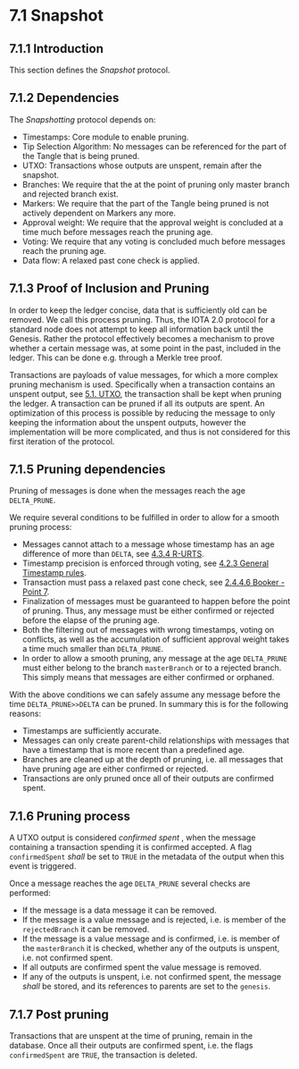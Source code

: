 # 7.1 Snapshot

## 7.1.1 Introduction
This section defines the *Snapshot* protocol.


## 7.1.2 Dependencies
The *Snapshotting* protocol depends on:

+ Timestamps: Core module to enable pruning.
+ Tip Selection Algorithm: No messages can be referenced for the part of the Tangle that is being pruned.
+ UTXO: Transactions whose outputs are unspent, remain after the snapshot.
+ Branches: We require that the at the point of pruning only master branch and rejected branch exist.
+ Markers: We require that the part of the Tangle being pruned is not actively dependent on Markers any more. 
+ Approval weight: We require that the approval weight is concluded at a time much before messages reach the pruning age.
+ Voting: We require that any voting is concluded much before messages reach the pruning age. 
+ Data flow: A relaxed past cone check is applied.


## 7.1.3 Proof of Inclusion and Pruning

In order to keep the ledger concise, data that is sufficiently old can be removed. We call this process pruning. Thus, the IOTA 2.0 protocol for a standard node does not attempt to keep all information back until the Genesis. Rather the protocol effectively becomes a mechanism to prove whether a certain message was, at some point in the past, included in the ledger. This can be done e.g. through a Merkle tree proof. 

Transactions are payloads of value messages, for which a more complex pruning mechanism is used. Specifically when a transaction contains an unspent output, see [5.1. UTXO](./5.1%20UTXO.md), the transaction shall be kept when pruning the ledger. A transaction can be pruned if all its outputs are spent. An optimization of this process is possible by reducing the message to only keeping the information about the unspent outputs, however the implementation will be more complicated, and thus is not considered for this first iteration of the protocol.

## 7.1.5 Pruning dependencies

Pruning of messages is done when the messages reach the age `DELTA_PRUNE`. 

We require several conditions to be fulfilled in order to allow for a smooth pruning process: 
- Messages cannot attach to a message whose timestamp has an age difference of more than `DELTA`, see [4.3.4 R-URTS](./4.3%20Tip%20Selection%20Algorithm.md/#4.3.4%20R-URTS).
- Timestamp precision is enforced through voting, see [4.2.3 General Timestamp rules](./4.2%20Timestamps.md/#4.2.3%20General%20Timestamp%20rules). 
- Transaction must pass a relaxed past cone check, see [2.4.4.6 Booker - Point 7](./2.4%20Data%20Flow.md/#2.4.4.6%20Booker). 
- Finalization of messages must be guaranteed to happen before the point of pruning. Thus, any message must be either confirmed or rejected before the elapse of the pruning age. 
- Both the filtering out of messages with wrong timestamps, voting on conflicts, as well as the accumulation of sufficient approval weight takes a time much smaller than `DELTA_PRUNE`. 
- In order to allow a smooth pruning, any message at the age `DELTA_PRUNE` must either belong to the branch `masterBranch` or to a rejected branch. This simply means that messages are either confirmed or orphaned. 

With the above conditions we can safely assume any message before the time `DELTA_PRUNE>>DELTA` can be pruned. In summary this is for the following reasons:
- Timestamps are sufficiently accurate.
- Messages can only create parent-child relationships with messages that have a timestamp that is more recent than a predefined age.
- Branches are cleaned up at the depth of pruning, i.e. all messages that have pruning age are either confirmed or rejected.
- Transactions are only pruned once all of their outputs are confirmed spent. 


## 7.1.6 Pruning process

A UTXO output is considered *confirmed spent* , when the message containing a transaction spending it is confirmed accepted. A flag `confirmedSpent` *shall* be set to `TRUE` in the metadata of the output when this event is triggered.

Once a message reaches the age `DELTA_PRUNE` several checks are performed:

+ If the message is a data message it can be removed. 
+ If the message is a value message and is rejected, i.e. is member of the `rejectedBranch` it can be removed.
+ If the message is a value message and is confirmed, i.e. is member of the `masterBranch` it is checked, whether any of the outputs is unspent, i.e. not confirmed spent. 
+ If all outputs are confirmed spent the value message is removed. 
+ If any of the outputs is unspent, i.e. not confirmed spent, the message *shall* be stored, and its references to parents are set to the `genesis`.

## 7.1.7 Post pruning

Transactions that are unspent at the time of pruning, remain in the database. Once all their outputs are confirmed spent, i.e. the flags `confirmedSpent` are `TRUE`, the transaction is deleted.
